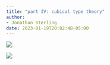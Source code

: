 ```yaml
---
title: "part IV: cubical type theory"
author:
- Jonathan Sterling
date: 2023-01-19T20:02:48-05:00
---
```


![](jms-0017)

![](jms-0014)
